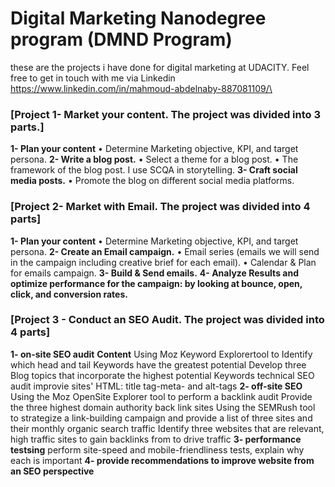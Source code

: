 # Digital Marketing Nanodegree program (DMND Program)
these are the projects i have done for digital marketing at UDACITY. Feel free to get in touch with me via Linkedin https://www.linkedin.com/in/mahmoud-abdelnaby-887081109/\
### [Project 1- Market your content. The project was divided into 3 parts.]
**1- Plan your content**
•	Determine Marketing objective, KPI, and target persona.
**2- Write a blog post.**
•	Select a theme for a blog post.
•	The framework of the blog post. I use SCQA in storytelling.
**3- Craft social media posts.**
•	Promote the blog on different social media platforms.

### [Project 2- Market with Email. The project was divided into 4 parts]

**1- Plan your content**
•	Determine Marketing objective, KPI, and target persona.
**2- Create an Email campaign.**
•	Email series (emails we will send in the campaign including creative brief for each email).
•	Calendar & Plan for emails campaign.
**3- Build & Send emails.**
**4- Analyze Results and optimize performance for the campaign: by looking at bounce, open, click, and conversion rates.**
### [Project 3 - Conduct an SEO Audit. The project was divided into 4 parts]
**1- on-site SEO audit** 
**Content**
Using Moz Keyword Explorertool to Identify which head and tail Keywords have the greatest potential
Develop three Blog topics that incorporate the highest potential Keywords
technical SEO audit
improvie sites' HTML: title tag-meta- and alt-tags
**2- off-site SEO** 
Using the Moz OpenSite Explorer tool to perform a backlink audit
Provide the three highest domain authority back link sites
Using the SEMRush tool to strategize a link-building campaign and provide a list of three sites and their monthly organic search traffic
Identify three websites that are relevant, high traffic sites to gain backlinks from to drive traffic 
**3- performance testsing** 
perform site-speed and mobile-friendliness tests, explain why each is important
**4- provide recommendations to improve website from an SEO perspective**
